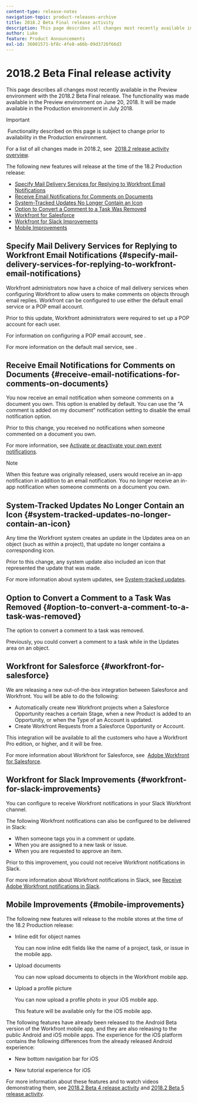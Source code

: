```yaml
---
content-type: release-notes
navigation-topic: product-releases-archive
title: 2018.2 Beta Final release activity
description: This page describes all changes most recently available in the Preview environment with the 2018.2 Beta Final release. The functionality was made available in the Preview environment on June 20, 2018. It will be made available in the Production environment in July 2018.
author: Luke
feature: Product Announcements
exl-id: 36001571-bf8c-4fe8-a66b-09d3726f66d3
---
```

# 2018.2 Beta Final release activity

This page describes all changes most recently available in the Preview environment with the 2018.2 Beta Final release.&nbsp;The functionality was made available in the Preview environment on June 20, 2018. It will be made available in&nbsp;the Production environment in July 2018.

>[!IMPORTANT]
>
>&nbsp;Functionality described on this page is subject to change prior to availability in the Production environment.

For a list of all changes made in 2018.2, see&nbsp; [2018.2 release activity overview](../../../../product-announcements/product-releases/quarterly-release-archive/2018.2-release-activity/2018.2-release-activity-overview.md).

The following new features will release at the time of the 18.2 Production release:

* [Specify Mail Delivery Services for Replying to Workfront Email Notifications](#specify-mail-delivery-services-for-replying-to-workfront-email-notifications) 
* [Receive Email Notifications for Comments on Documents](#receive-email-notifications-for-comments-on-documents) 
* [System-Tracked Updates No Longer Contain an Icon](#system-tracked-updates-no-longer-contain-an-icon) 
* [Option to Convert a Comment to a Task Was Removed](#option-to-convert-a-comment-to-a-task-was-removed) 
* [Workfront for Salesforce](#workfront-for-salesforce) 
* [Workfront for Slack Improvements](#workfront-for-slack-improvements) 
* [Mobile Improvements](#mobile-improvements)

## Specify Mail Delivery Services for Replying to Workfront Email Notifications {#specify-mail-delivery-services-for-replying-to-workfront-email-notifications}

Workfront administrators now have a choice of mail delivery services when configuring Workfront to allow users to make comments on objects through email replies. Workfront can be configured to use either the default email service or a POP email account.

Prior to this update, Workfront administrators were required to set up a POP account for each user.&nbsp;

For information on configuring a POP email account, see .

For more information on the default mail service, see .

## Receive Email Notifications for Comments on Documents {#receive-email-notifications-for-comments-on-documents}

You now receive an email notification when someone comments on a document you own. This option is enabled by default. You can use the "A comment is added on my document" notification setting to disable the email notification option.

Prior to this change, you received no notifications when someone commented on a document you own.&nbsp;

For more information, see [Activate or deactivate your own event notifications](../../../../workfront-basics/using-notifications/activate-or-deactivate-your-own-event-notifications.md).

>[!NOTE]
>
>When this feature was originally released, users would receive an in-app notification in addition to an email notification. You no longer receive an in-app notification when someone comments on a document you own.&nbsp;

## System-Tracked Updates No Longer Contain an Icon {#system-tracked-updates-no-longer-contain-an-icon}

Any time the Workfront system creates an update in the Updates area on an object (such as within a project), that update no longer contains a corresponding icon.

Prior to this change, any system update also included an icon that represented the update that was made.

For more information about system updates, see [System-tracked updates](../../../../administration-and-setup/set-up-workfront/system-tracked-update-feeds/system-tracked-update-feeds.md).

## Option to Convert a Comment to a Task Was Removed {#option-to-convert-a-comment-to-a-task-was-removed}

The option to&nbsp;convert a comment to a task was removed.

Previously, you could convert a comment to a task while in the Updates area on an object.

## Workfront for Salesforce {#workfront-for-salesforce}

We are releasing a new out-of-the-box integration between Salesforce and Workfront. You will be able to do the following:

* Automatically create new Workfront projects when a Salesforce Opportunity reaches a certain Stage, when a new Product is added to an Opportunity, or when the Type of an Account is updated.
* Create Workfront Requests from a Salesforce Opportunity or Account.

This integration will be available to all the customers who have a Workfront Pro edition, or higher, and it will be free.

For more information about Workfront for Salesforce, see&nbsp; [Adobe Workfront for Salesforce](../../../../workfront-integrations-and-apps/using-workfront-with-salesforce/workfront-for-salesforce.md).

## Workfront for Slack Improvements {#workfront-for-slack-improvements}

You can configure to receive Workfront notifications in your Slack Workfront channel.

The following Workfront notifications can also be configured to be delivered in Slack:

* When someone tags you in a comment or update.
* When you are assigned to a new task or issue.
* When you are requested to approve an item.

Prior to this improvement, you could not receive Workfront notifications in Slack.

For more information about Workfront notifications in Slack, see [Receive Adobe Workfront notifications in Slack](../../../../workfront-integrations-and-apps/using-workfront-with-slack/receive-workfront-notifications-in-slack.md).

## Mobile Improvements {#mobile-improvements}

The following new features will release to the mobile stores at the time of the 18.2 Production release:

* Inline edit for object names&nbsp;

  You can now inline edit fields like the name of a project, task, or issue in the mobile app.

* Upload documents&nbsp;

  You can now upload documents to objects in the Workfront mobile app.

* Upload a profile picture&nbsp;

  You can now upload a profile photo in your iOS mobile app.

  This feature will be available only for the iOS mobile app.

The following features have already been released to the Android Beta version of the Workfront mobile app, and they are also releasing to the public Android and iOS mobile apps. The experience for the iOS platform contains the following differences from the already released Android experience:

* New bottom navigation bar for iOS&nbsp;

* New tutorial experience for iOS&nbsp;

For more information about these features and to watch videos demonstrating them, see [2018.2 Beta 4 release activity](../../../../product-announcements/product-releases/quarterly-release-archive/2018.2-release-activity/2018.2-beta-4-release-activity.md) and [2018.2 Beta 5 release activity](../../../../product-announcements/product-releases/quarterly-release-archive/2018.2-release-activity/2018.2-beta-5-release-activity.md).
